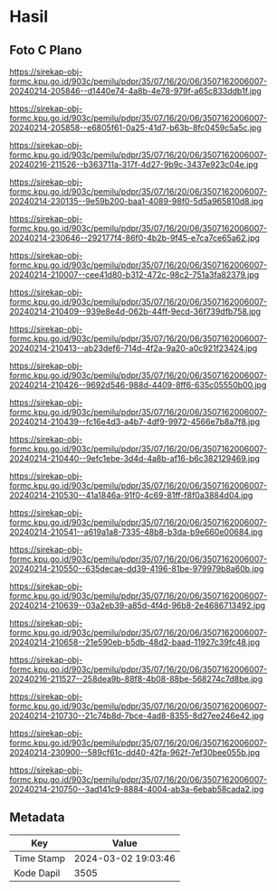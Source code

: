 # Hasil

## Foto C Plano

https://sirekap-obj-formc.kpu.go.id/903c/pemilu/pdpr/35/07/16/20/06/3507162006007-20240214-205846--d1440e74-4a8b-4e78-979f-a65c833ddb1f.jpg

https://sirekap-obj-formc.kpu.go.id/903c/pemilu/pdpr/35/07/16/20/06/3507162006007-20240214-205858--e6805f61-0a25-41d7-b63b-8fc0459c5a5c.jpg

https://sirekap-obj-formc.kpu.go.id/903c/pemilu/pdpr/35/07/16/20/06/3507162006007-20240216-211526--b363711a-317f-4d27-9b9c-3437e923c04e.jpg

https://sirekap-obj-formc.kpu.go.id/903c/pemilu/pdpr/35/07/16/20/06/3507162006007-20240214-230135--9e59b200-baa1-4089-98f0-5d5a965810d8.jpg

https://sirekap-obj-formc.kpu.go.id/903c/pemilu/pdpr/35/07/16/20/06/3507162006007-20240214-230646--292177f4-86f0-4b2b-9f45-e7ca7ce65a62.jpg

https://sirekap-obj-formc.kpu.go.id/903c/pemilu/pdpr/35/07/16/20/06/3507162006007-20240214-210007--cee41d80-b312-472c-98c2-751a3fa82379.jpg

https://sirekap-obj-formc.kpu.go.id/903c/pemilu/pdpr/35/07/16/20/06/3507162006007-20240214-210409--939e8e4d-062b-44ff-9ecd-36f739dfb758.jpg

https://sirekap-obj-formc.kpu.go.id/903c/pemilu/pdpr/35/07/16/20/06/3507162006007-20240214-210413--ab23def6-714d-4f2a-9a20-a0c921f23424.jpg

https://sirekap-obj-formc.kpu.go.id/903c/pemilu/pdpr/35/07/16/20/06/3507162006007-20240214-210426--9692d546-988d-4409-8ff6-635c05550b00.jpg

https://sirekap-obj-formc.kpu.go.id/903c/pemilu/pdpr/35/07/16/20/06/3507162006007-20240214-210439--fc16e4d3-a4b7-4df9-9972-4566e7b8a7f8.jpg

https://sirekap-obj-formc.kpu.go.id/903c/pemilu/pdpr/35/07/16/20/06/3507162006007-20240214-210440--9efc1ebe-3d4d-4a8b-af16-b6c382129469.jpg

https://sirekap-obj-formc.kpu.go.id/903c/pemilu/pdpr/35/07/16/20/06/3507162006007-20240214-210530--41a1846a-91f0-4c69-81ff-f8f0a3884d04.jpg

https://sirekap-obj-formc.kpu.go.id/903c/pemilu/pdpr/35/07/16/20/06/3507162006007-20240214-210541--a619a1a8-7335-48b8-b3da-b9e660e00684.jpg

https://sirekap-obj-formc.kpu.go.id/903c/pemilu/pdpr/35/07/16/20/06/3507162006007-20240214-210550--635decae-dd39-4196-81be-979979b8a60b.jpg

https://sirekap-obj-formc.kpu.go.id/903c/pemilu/pdpr/35/07/16/20/06/3507162006007-20240214-210639--03a2eb39-a85d-4f4d-96b8-2e4686713492.jpg

https://sirekap-obj-formc.kpu.go.id/903c/pemilu/pdpr/35/07/16/20/06/3507162006007-20240214-210658--21e590eb-b5db-48d2-baad-11927c39fc48.jpg

https://sirekap-obj-formc.kpu.go.id/903c/pemilu/pdpr/35/07/16/20/06/3507162006007-20240216-211527--258dea9b-88f8-4b08-88be-568274c7d8be.jpg

https://sirekap-obj-formc.kpu.go.id/903c/pemilu/pdpr/35/07/16/20/06/3507162006007-20240214-210730--21c74b8d-7bce-4ad8-8355-8d27ee246e42.jpg

https://sirekap-obj-formc.kpu.go.id/903c/pemilu/pdpr/35/07/16/20/06/3507162006007-20240214-230900--589cf61c-dd40-42fa-962f-7ef30bee055b.jpg

https://sirekap-obj-formc.kpu.go.id/903c/pemilu/pdpr/35/07/16/20/06/3507162006007-20240214-210750--3ad141c9-8884-4004-ab3a-6ebab58cada2.jpg


## Metadata

| Key        | Value               |
| ---------- | ------------------- |
| Time Stamp | 2024-03-02 19:03:46 |
| Kode Dapil | 3505                |




